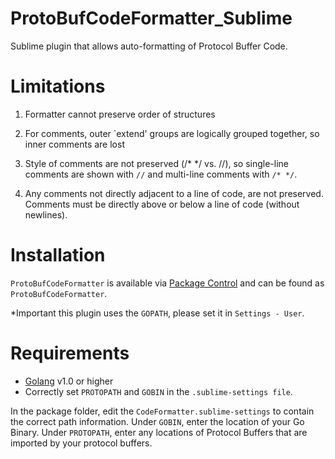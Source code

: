 ProtoBufCodeFormatter_Sublime
=============================

Sublime plugin that allows auto-formatting of Protocol Buffer Code.

Limitations
===========
1. Formatter cannot preserve order of structures

2. For comments, outer `extend' groups are logically grouped together, so inner comments are lost

3. Style of comments are not preserved (/* */ vs. //), so single-line comments are shown with `//` and multi-line comments with `/* */`.

4. Any comments not directly adjacent to a line of code, are not preserved.  Comments must be directly above or below a line of code (without newlines).


Installation
============
`ProtoBufCodeFormatter` is available via [Package Control][pkg-ctrl] and can be found as `ProtoBufCodeFormatter`.

[pkg-ctrl]: http://wbond.net/sublime_packages/package_control

*Important this plugin uses the `GOPATH`, please set it in `Settings - User`.


Requirements
============

- [Golang][go] v1.0 or higher
- Correctly set `PROTOPATH` and `GOBIN` in the `.sublime-settings file`.


In the package folder, edit the `CodeFormatter.sublime-settings` to contain the correct path information.  Under `GOBIN`, enter the location of your Go Binary.  Under `PROTOPATH`, enter any locations of Protocol Buffers that are imported by your protocol buffers.

 
[go]: http://golang.org/
